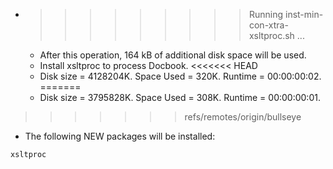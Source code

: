 * >>>>>>>>> Running inst-min-con-xtra-xsltproc.sh ...
  * After this operation, 164 kB of additional disk space will be used.
  * Install xsltproc to process Docbook.
<<<<<<< HEAD
  * Disk size = 4128204K. Space Used = 320K. Runtime = 00:00:00:02.
=======
  * Disk size = 3795828K. Space Used = 308K. Runtime = 00:00:00:01.
>>>>>>> refs/remotes/origin/bullseye
  * The following NEW packages will be installed:
  ```bash
xsltproc
  ```
